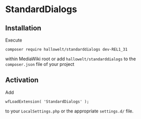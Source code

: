 # StandardDialogs

## Installation
Execute

    composer require hallowelt/standarddialogs dev-REL1_31
within MediaWiki root or add `hallowelt/standarddialogs` to the
`composer.json` file of your project

## Activation
Add

    wfLoadExtension( 'StandardDialogs' );
to your `LocalSettings.php` or the appropriate `settings.d/` file.